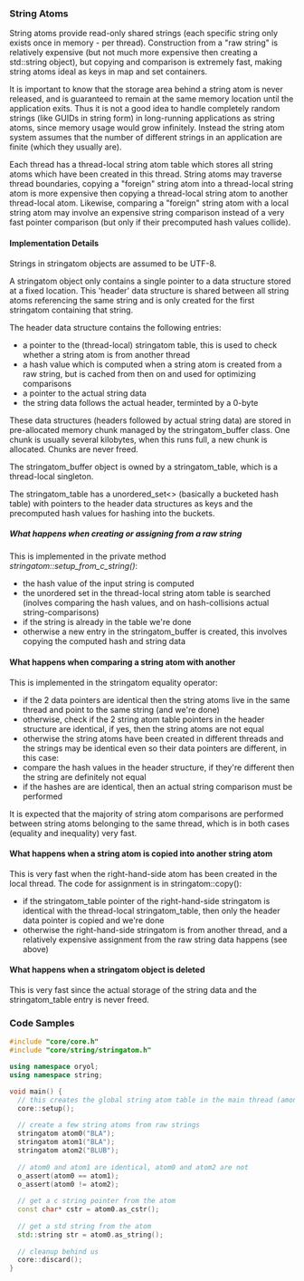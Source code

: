 ### String Atoms ###

String atoms provide read-only shared strings (each specific string only exists once in memory - per thread). Construction from a "raw string"
is relatively expensive (but not much more expensive then creating a std::string object), but copying and comparison is extremely fast, making string atoms ideal as keys in map 
and set containers.

It is important to know that the storage area behind a string atom is never released, and is guaranteed to remain
at the same memory location until the application exits. Thus it is not a good idea to handle completely random
strings (like GUIDs in string form) in long-running applications as string atoms, since memory usage would grow
infinitely. Instead the string atom system assumes that the number of different strings in an application are
finite (which they usually are).

Each thread has a thread-local string atom table which stores all string atoms which have been created in this thread.
String atoms may traverse thread boundaries, copying a "foreign" string atom into a thread-local string atom is more
expensive then copying a thread-local string atom to another thread-local atom. Likewise, comparing a "foreign"
string atom with a local string atom may involve an expensive string comparison instead of a very fast pointer
comparison (but only if their precomputed hash values collide).

#### Implementation Details ####

Strings in stringatom objects are assumed to be UTF-8.

A stringatom object only contains a single pointer to a data structure stored at a fixed location. This 'header' data
structure is shared between all string atoms referencing the same string and is only created for the
first stringatom containing that string.

The header data structure contains the following entries:

* a pointer to the (thread-local) stringatom table, this is used to check whether a string atom is from another thread
* a hash value which is computed when a string atom is created from a raw string, but is cached from then on and used for optimizing comparisons
* a pointer to the actual string data
* the string data follows the actual header, terminted by a 0-byte

These data structures (headers followed by actual string data) are stored in pre-allocated memory chunk managed by
the stringatom_buffer class. One chunk is usually several kilobytes, when this runs full, a new chunk is allocated.
Chunks are never freed.

The stringatom_buffer object is owned by a stringatom_table, which is a thread-local singleton.

The stringatom_table has a unordered_set<> (basically a bucketed hash table) with pointers to the header data
structures as keys and the precomputed hash values for hashing into the buckets.

##### What happens when creating or assigning from a raw string #####

This is implemented in the private method _stringatom::setup_from_c_string()_:

* the hash value of the input string is computed
* the unordered set in the thread-local string atom table is searched (inolves comparing the 
hash values, and on hash-collisions actual string-comparisons)
* if the string is already in the table we're done
* otherwise a new entry in the stringatom_buffer is created, this involves copying the computed hash and string data

#### What happens when comparing a string atom with another #####

This is implemented in the stringatom equality operator:

* if the 2 data pointers are identical then the string atoms live in the same thread and point to the 
same string (and we're done)
* otherwise, check if the 2 string atom table pointers in the header structure are identical, if yes, then
the string atoms are not equal
* otherwise the string atoms have been created in different threads and the strings may be identical even so their
data pointers are different, in this case:
* compare the hash values in the header structure, if they're different then the string are definitely not equal
* if the hashes are are identical, then an actual string comparison must be performed

It is expected that the majority of string atom comparisons are performed between string atoms belonging to the same
thread, which is in both cases (equality and inequality) very fast.

#### What happens when a string atom is copied into another string atom ####

This is very fast when the right-hand-side atom has been created in the local thread. The code
for assignment is in stringatom::copy():

* if the stringatom_table pointer of the right-hand-side stringatom is identical with the thread-local
stringatom_table, then only the header data pointer is copied and we're done
* otherwise the right-hand-side stringatom is from another thread, and a relatively expensive assignment from the raw string data
happens (see above)

#### What happens when a stringatom object is deleted ####

This is very fast since the actual storage of the string data and the stringatom_table entry is never freed.

### Code Samples ###

```cpp
#include "core/core.h"
#include "core/string/stringatom.h"

using namespace oryol;
using namespace string;

void main() {
  // this creates the global string atom table in the main thread (among others)
  core::setup();
  
  // create a few string atoms from raw strings
  stringatom atom0("BLA");
  stringatom atom1("BLA");
  stringatom atom2("BLUB");
  
  // atom0 and atom1 are identical, atom0 and atom2 are not
  o_assert(atom0 == atom1);
  o_assert(atom0 != atom2);
  
  // get a c string pointer from the atom
  const char* cstr = atom0.as_cstr();
  
  // get a std string from the atom
  std::string str = atom0.as_string();
  
  // cleanup behind us
  core::discard();
}
```
